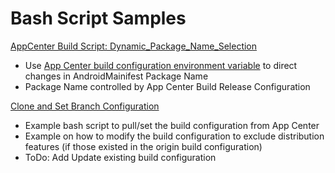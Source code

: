 # Bash Script Samples

[AppCenter Build Script: Dynamic_Package_Name_Selection](/docs/AppCenter_Build_Script_Dynamic_Package_Name_Selection.md)
* Use [App Center build configuration environment variable](https://docs.microsoft.com/en-us/appcenter/build/custom/variables/#variables-declared-in-build-configuration) to direct changes in AndroidMainifest Package Name
* Package Name controlled by App Center Build Release Configuration 

[Clone and Set Branch Configuration](/scripts/CloneBranchBuildConfig.sh)
* Example bash script to pull/set the build configuration from App Center
* Example on how to modify the build configuration to exclude distribution features (if those existed in the origin build configuration)
* ToDo: Add Update existing build configuration
